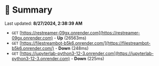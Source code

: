 # 📖 Summary
Last updated: **8/27/2024, 2:38:39 AM**

- `GET` [https://restreamer-09gx.onrender.com](https://restreamer-09gx.onrender.com) - **Up** (26563ms)
- `GET` [https://filestreambot-b5k6.onrender.com/](https://filestreambot-b5k6.onrender.com/) - **Down** (248ms)
- `GET` [https://jupyterlab-python3-12-3.onrender.com](https://jupyterlab-python3-12-3.onrender.com) - **Down** (225ms)
